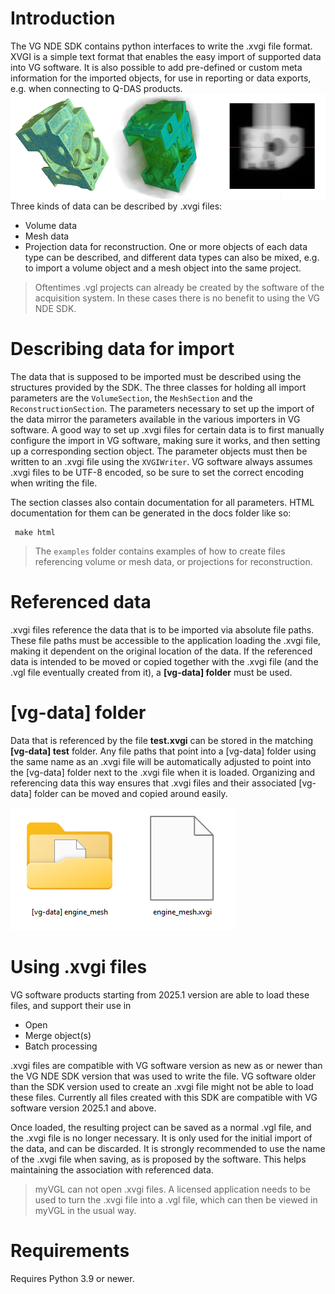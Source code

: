 # Introduction
The VG NDE SDK contains python interfaces to write the .xvgi file format. XVGI is a simple text format that enables the
easy import of supported data into VG software. It is also possible to add pre-defined or custom meta information for
the imported objects, for use in reporting or data exports, e.g. when connecting to Q-DAS products.
![Image](docs/images/data_types.png)
Three kinds of data can be described by .xvgi files:
 * Volume data
 * Mesh data
 * Projection data for reconstruction.
One or more objects of each data type can be described, and different data types can also be mixed, e.g. to import
a volume object and a mesh object into the same project.

> Oftentimes .vgl projects can already be created by the software of the acquisition system. In these cases there
> is no benefit to using the VG NDE SDK. 

# Describing data for import

The data that is supposed to be imported must be described using the structures provided by the SDK. The three 
classes for holding all import parameters are the `VolumeSection`, the `MeshSection` and the `ReconstructionSection`.
The parameters necessary to set up the import of the data mirror the parameters available in the various importers
in VG software. A good way to set up .xvgi files for certain data is to first manually configure the import in VG
software, making sure it works, and then setting up a corresponding section object.
The parameter objects must then be written to an .xvgi file using the `XVGIWriter`. VG software always assumes .xvgi
files to be UTF-8 encoded, so be sure to set the correct encoding when writing the file.

The section classes also contain documentation for all parameters. HTML documentation for them can be generated in
the docs folder like so:
 ```shell
  make html
 ```

> The `examples` folder contains examples of how to create files referencing volume or mesh data, or projections for 
> reconstruction.
 
# Referenced data

.xvgi files reference the data that is to be imported via absolute file paths. These file paths must be accessible to
the application loading the .xvgi file, making it dependent on the original location of the data. If the
referenced data is intended to be moved or copied together with the .xvgi file (and the .vgl file eventually created 
from it), a **[vg-data] folder** must be used.

# [vg-data] folder

Data that is referenced by the file **test.xvgi** can be stored in the matching **[vg-data] test** folder. Any file
paths that point into a [vg-data] folder using the same name as an .xvgi file will be automatically adjusted to point
into the [vg-data] folder next to the .xvgi file when it is loaded. Organizing and referencing data this way ensures
that .xvgi files and their associated [vg-data] folder can be moved and copied around easily.

![Image](docs/images/folder_and_file.png)

# Using .xvgi files
VG software products starting from 2025.1 version are able to load these files, and support their use in
 * Open
 * Merge object(s)
 * Batch processing

.xvgi files are compatible with VG software version as new as or newer than the VG NDE SDK version that was used
to write the file. VG software older than the SDK version used to create an .xvgi file might not be able to load these
files. Currently all files created with this SDK are compatible with VG software version 2025.1 and above. 

Once loaded, the resulting project can be saved as a normal .vgl file, and the .xvgi file is no longer necessary.
It is only used for the initial import of the data, and can be discarded. It is strongly recommended to use the name
of the .xvgi file when saving, as is proposed by the software. This helps maintaining the association with referenced
data.

> myVGL can not open .xvgi files. A licensed application needs to be used to turn the .xvgi file into a .vgl file, which
> can then be viewed in myVGL in the usual way.

# Requirements

Requires Python 3.9 or newer.

